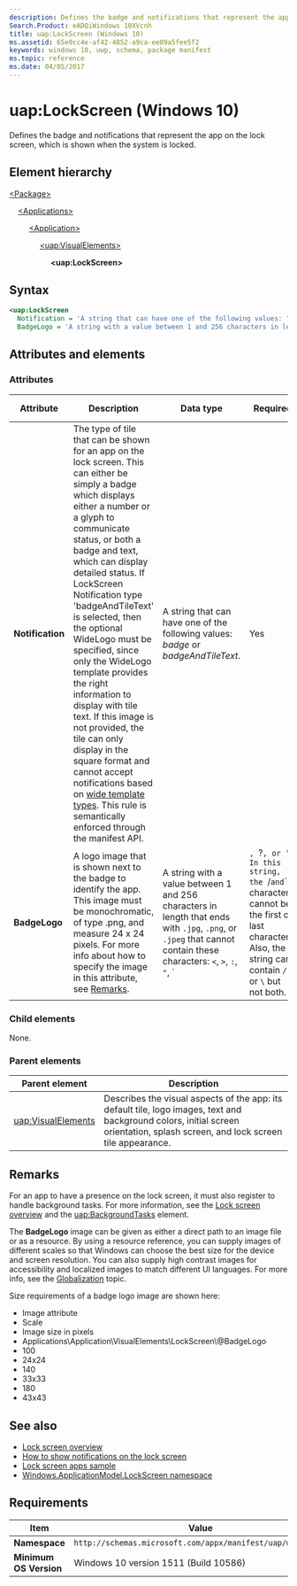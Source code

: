 ```yaml
---
description: Defines the badge and notifications that represent the app on the lock screen, which is shown when the system is locked (Windows 10).
Search.Product: eADQiWindows 10XVcnh
title: uap:LockScreen (Windows 10)
ms.assetid: 65e0cc4e-af42-4852-a9ca-ee09a5fee5f2
keywords: windows 10, uwp, schema, package manifest
ms.topic: reference
ms.date: 04/05/2017
---
```


# uap:LockScreen (Windows 10)

Defines the badge and notifications that represent the app on the lock screen, which is shown when the system is locked.

## Element hierarchy

[\<Package\>](element-package.md)

&nbsp;&nbsp;&nbsp;&nbsp;[\<Applications\>](element-applications.md)

&nbsp;&nbsp;&nbsp;&nbsp; &nbsp;&nbsp;&nbsp;&nbsp;[\<Application\>](element-application.md)

&nbsp;&nbsp;&nbsp;&nbsp; &nbsp;&nbsp;&nbsp;&nbsp; &nbsp;&nbsp;&nbsp;&nbsp;[\<uap:VisualElements\>](element-uap-visualelements.md)

&nbsp;&nbsp;&nbsp;&nbsp; &nbsp;&nbsp;&nbsp;&nbsp; &nbsp;&nbsp;&nbsp;&nbsp; &nbsp;&nbsp;&nbsp;&nbsp;**\<uap:LockScreen\>**

## Syntax

```xml
<uap:LockScreen
  Notification = 'A string that can have one of the following values: "badge" or "badgeAndTileText".'
  BadgeLogo = 'A string with a value between 1 and 256 characters in length that ends with ".jpg", ".png", or ".jpeg" that cannot contain these characters: <, >, :, ", |, ?, or *. In this string, the / and \ characters cannot be the first or last characters. Also, the string can contain / or \ but not both.' />
```

## Attributes and elements

### Attributes

| Attribute | Description | Data type | Required | Default value |
|-|-|-|-|-|
| **Notification** | The type of tile that can be shown for an app on the lock screen. This can either be simply a badge which displays either a number or a glyph to communicate status, or both a badge and text, which can display detailed status. If LockScreen Notification type 'badgeAndTileText' is selected, then the optional WideLogo must be specified, since only the WideLogo template provides the right information to display with tile text. If this image is not provided, the tile can only display in the square format and cannot accept notifications based on [wide template types](/previous-versions/windows/apps/hh761491(v=win.10)). This rule is semantically enforced through the manifest API. | A string that can have one of the following values: *badge* or *badgeAndTileText*. | Yes |  |
| **BadgeLogo** | A logo image that is shown next to the badge to identify the app. This image must be monochromatic, of type .png, and measure 24 x 24 pixels. For more info about how to specify the image in this attribute, see [Remarks](#remarks). | A string with a value between 1 and 256 characters in length that ends with `.jpg`, `.png`, or `.jpeg` that cannot contain these characters: `<`, `>`, `:`, `"`, `|`, `?`, or `*`. In this string, the `/` and `\` characters cannot be the first or last characters. Also, the string can contain `/` or `\` but not both. | Yes |  |

### Child elements

None.

### Parent elements

| Parent element | Description |
|-|-|
| [uap:VisualElements](element-uap-visualelements.md) | Describes the visual aspects of the app: its default tile, logo images, text and background colors, initial screen orientation, splash screen, and lock screen tile appearance. |

## Remarks

For an app to have a presence on the lock screen, it must also register to handle background tasks. For more information, see the [Lock screen overview](/previous-versions/windows/apps/hh779720(v=win.10)) and the [uap:BackgroundTasks](/previous-versions/windows/dn934782(v=win.10)) element.

The **BadgeLogo** image can be given as either a direct path to an image file or as a resource. By using a resource reference, you can supply images of different scales so that Windows can choose the best size for the device and screen resolution. You can also supply high contrast images for accessibility and localized images to match different UI languages. For more info, see the [Globalization](/previous-versions/windows/apps/hh831183(v=win.10)) topic.

Size requirements of a badge logo image are shown here:

- Image attribute
- Scale
- Image size in pixels
- Applications\\Application\\VisualElements\\LockScreen\\@BadgeLogo
- 100
- 24x24
- 140
- 33x33
- 180
- 43x43

## See also

- [Lock screen overview](/uwp/api/Windows.System.UserProfile.LockScreen)
- [How to show notifications on the lock screen](/previous-versions/windows/apps/hh700416(v=win.10))
- [Lock screen apps sample](/samples/browse/)
- [Windows.ApplicationModel.LockScreen namespace](/uwp/api/windows.applicationmodel.lockscreen)

## Requirements

| Item | Value |
|--|--|
| **Namespace** | `http://schemas.microsoft.com/appx/manifest/uap/windows10` |
| **Minimum OS Version** | Windows 10 version 1511 (Build 10586) |
